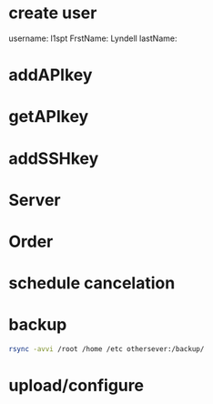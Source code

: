 
# create user

username: l1spt
FrstName: Lyndell
lastName: 

 # addAPIkey
 # getAPIkey

# addSSHkey

# Server
 # Order 
 # schedule cancelation

 # backup

```bash
rsync -avvi /root /home /etc othersever:/backup/
```

 # upload/configure